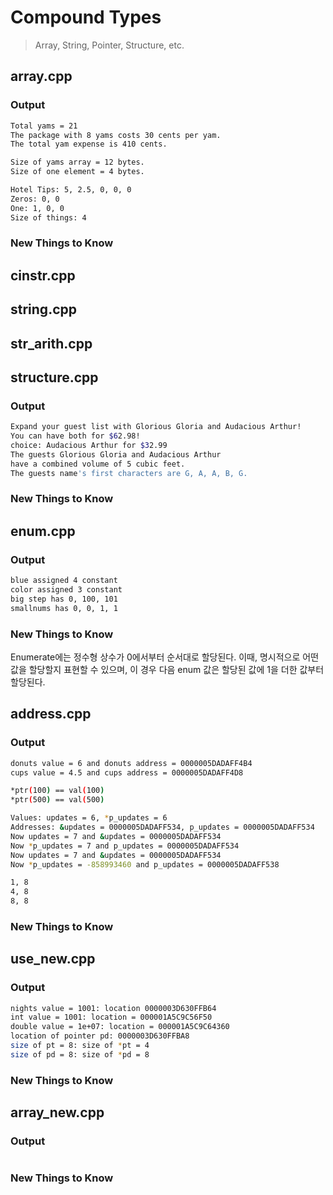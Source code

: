 # Compound Types
> Array, String, Pointer, Structure, etc.

## array.cpp
### Output
```bash
Total yams = 21
The package with 8 yams costs 30 cents per yam.
The total yam expense is 410 cents.

Size of yams array = 12 bytes.
Size of one element = 4 bytes.

Hotel Tips: 5, 2.5, 0, 0, 0
Zeros: 0, 0
One: 1, 0, 0
Size of things: 4
```
### New Things to Know


## cinstr.cpp
## string.cpp
## str_arith.cpp


## structure.cpp
### Output
```bash
Expand your guest list with Glorious Gloria and Audacious Arthur!
You can have both for $62.98!
choice: Audacious Arthur for $32.99
The guests Glorious Gloria and Audacious Arthur
have a combined volume of 5 cubic feet.
The guests name's first characters are G, A, A, B, G.
```
### New Things to Know


## enum.cpp
### Output
```bash
blue assigned 4 constant
color assigned 3 constant
big step has 0, 100, 101
smallnums has 0, 0, 1, 1
```
### New Things to Know
Enumerate에는 정수형 상수가 0에서부터 순서대로 할당된다.
이때, 명시적으로 어떤 값을 할당할지 표현할 수 있으며, 이 경우 다음 enum 값은 할당된 값에 1을 더한 값부터 할당된다.


## address.cpp
### Output
```bash
donuts value = 6 and donuts address = 0000005DADAFF4B4
cups value = 4.5 and cups address = 0000005DADAFF4D8

*ptr(100) == val(100)
*ptr(500) == val(500)

Values: updates = 6, *p_updates = 6
Addresses: &updates = 0000005DADAFF534, p_updates = 0000005DADAFF534
Now updates = 7 and &updates = 0000005DADAFF534
Now *p_updates = 7 and p_updates = 0000005DADAFF534
Now updates = 7 and &updates = 0000005DADAFF534
Now *p_updates = -858993460 and p_updates = 0000005DADAFF538

1, 8
4, 8
8, 8
```

### New Things to Know


## use_new.cpp
### Output
```bash
nights value = 1001: location 0000003D630FFB64
int value = 1001: location = 000001A5C9C56F50
double value = 1e+07: location = 000001A5C9C64360
location of pointer pd: 0000003D630FFBA8
size of pt = 8: size of *pt = 4
size of pd = 8: size of *pd = 8
```
### New Things to Know


## array_new.cpp
### Output
```bash

```

### New Things to Know